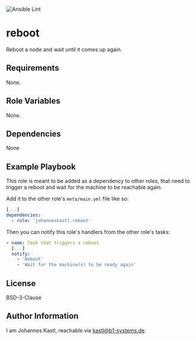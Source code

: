 ![Ansible Lint](https://github.com/johanneskastl/ansible-role-reboot/workflows/Ansible%20Lint/badge.svg)

reboot
=========

Reboot a node and wait until it comes up again.

Requirements
------------

None.

Role Variables
--------------

None.

Dependencies
------------

None

Example Playbook
----------------

This role is meant to be added as a dependency to other roles, that need to trigger a reboot and wait for the machine to be reachable again.

Add it to the other role's `meta/main.yml` file like so:

```yaml
[...]
dependencies:
  - role: 'johanneskastl.reboot'
```

Then you can notify this role's handlers from the other role's tasks:

```yaml
- name: Task that triggers a reboot
  [...]
  notify:
    - 'Reboot'
    - 'Wait for the machine(s) to be ready again'
```

License
-------

BSD-3-Clause

Author Information
------------------

I am Johannes Kastl, reachable via kastl@b1-systems.de.
